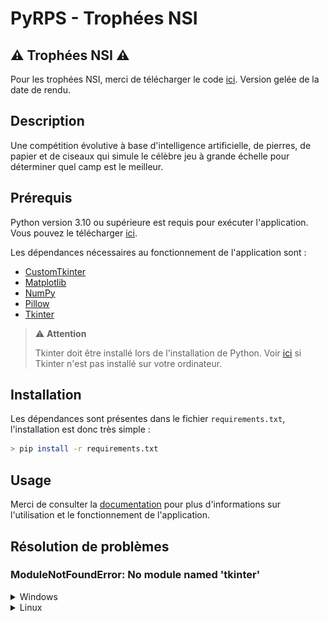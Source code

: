 # PyRPS - Trophées NSI

## ⚠ Trophées NSI ⚠

Pour les trophées NSI, merci de télécharger le code [ici]().
Version gelée de la date de rendu.

## Description

Une compétition évolutive à base d'intelligence artificielle, de pierres, de papier et de ciseaux qui simule le célèbre jeu à grande échelle pour déterminer quel camp est le meilleur.

## Prérequis

Python version 3.10 ou supérieure est requis pour exécuter l'application. Vous pouvez le télécharger [ici](https://python.org/downloads).

Les dépendances nécessaires au fonctionnement de l'application sont :
- [CustomTkinter](https://customtkinter.tomschimansky.com/)
- [Matplotlib](https://matplotlib.org/)
- [NumPy](https://numpy.org/)
- [Pillow](https://pillow.readthedocs.io/en/stable/)
- [Tkinter](https://docs.python.org/3/library/tkinter.html)

> ⚠️ **Attention**
>
> Tkinter doit être installé lors de l'installation de Python. Voir [ici](#modulenotfounderror-no-module-named-tkinter) si Tkinter n'est pas installé sur votre ordinateur.

## Installation

Les dépendances sont présentes dans le fichier `requirements.txt`, l'installation est donc très simple :
```sh
> pip install -r requirements.txt
```

## Usage

Merci de consulter la [documentation](doc/Documentation.md) pour plus d'informations sur l'utilisation et le fonctionnement de l'application.

## Résolution de problèmes

### ModuleNotFoundError: No module named 'tkinter'

<details>
<summary>Windows</summary>

Sur Windows, Tkinter doit être installé lors de l'installation de Python. Il n'est pas possible d'utiliser `pip` pour installer Tkinter.

Pour installer Tkinter, téléchargez la dernière version l'installateur Python [ici](https://python.org/downloads), puis exécutez-le. Choisissez l'option `Modify` puis cochez `tcl/tk and IDLE` :

![Installateur Python](doc/assets/install_tkinter.png)

Ensuite, cliquez sur `Next` puis `🛡️ Install`.

Tkinter est maintenant installé sur votre ordinateur. Vous pouvez relancer l'application.
</details>

<details>
<summary>Linux</summary>

#### Debian

Pour installer Tkinter sur Debian, exécutez simplement la commande suivante :
```sh
> sudo apt-get install python3-tk
```

Tkinter est maintenant installé sur votre ordinateur. Vous pouvez relancer l'application.

#### Autres distributions Linux

Pour installer Tkinter sur une autre distribution Linux, utilisez votre gestionnaire de paquets. Dans tous les cas, internet est votre ami !

</details>
